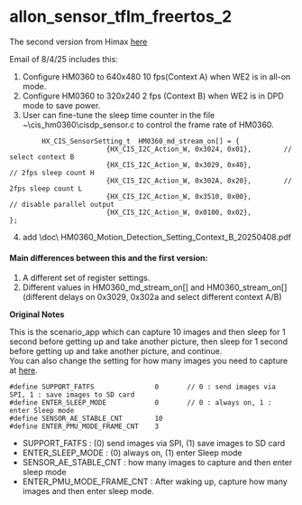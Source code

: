 # allon_sensor_tflm_freertos_2

The second version from Himax [here](https://github.com/stevehuang82/for_wildlife_ai/tree/main/allon_sensor_tflm_freertos)

Email of 8/4/25 includes this:


1. Configure HM0360 to 640x480 10 fps(Context A) when WE2 is in all-on mode.
2. Configure HM0360 to 320x240 2 fps (Context B) when WE2 is in DPD mode to save power.
3. User can fine-tune the sleep time counter in the file ~\cis_hm0360\cisdp_sensor.c to control the frame rate of HM0360.
```
        HX_CIS_SensorSetting_t  HM0360_md_stream_on[] = {
                        {HX_CIS_I2C_Action_W, 0x3024, 0x01},        // select context B
                        {HX_CIS_I2C_Action_W, 0x3029, 0x40},         // 2fps sleep count H
                        {HX_CIS_I2C_Action_W, 0x302A, 0x20},        // 2fps sleep count L
                        {HX_CIS_I2C_Action_W, 0x3510, 0x00},         // disable parallel output
                        {HX_CIS_I2C_Action_W, 0x0100, 0x02},         };
```                        
4. add \doc\ HM0360_Motion_Detection_Setting_Context_B_20250408.pdf

#### Main differences between this and the first version:

1. A different set of register settings.
2. Different values in HM0360_md_stream_on[] and HM0360_stream_on[] (different delays on 0x3029, 0x302a and select different context A/B)


__Original Notes__

This is the scenario_app which can capture 10 images and then sleep for 1 second before getting up and take another picture, then sleep for 1 second before getting up and take another picture, and continue.  
You can also change the setting for how many images you need to capture at [here](https://github.com/HimaxWiseEyePlus/Seeed_Grove_Vision_AI_Module_V2/blob/main/EPII_CM55M_APP_S/app/scenario_app/allon_sensor_tflm_freertos/common_config.h#L24).
```
#define SUPPORT_FATFS               0       // 0 : send images via SPI, 1 : save images to SD card
#define ENTER_SLEEP_MODE			0		// 0 : always on, 1 : enter Sleep mode
#define SENSOR_AE_STABLE_CNT		10
#define ENTER_PMU_MODE_FRAME_CNT	3
```
- SUPPORT_FATFS : (0) send images via SPI, (1) save images to SD card
- ENTER_SLEEP_MODE : (0) always on, (1) enter Sleep mode
- SENSOR_AE_STABLE_CNT : how many images to capture and then enter sleep mode
- ENTER_PMU_MODE_FRAME_CNT : After waking up, capture how many images and then enter sleep mode.